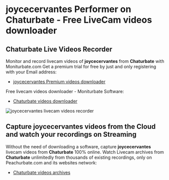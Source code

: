 # joycecervantes Performer on Chaturbate - Free LiveCam videos downloader

## Chaturbate Live Videos Recorder

Monitor and record livecam videos of **joycecervantes** from **Chaturbate** with Moniturbate.com
Get a premium trial for free by just and only registering with your Email address:
* [joycecervantes Premium videos downloader](https://moniturbate.com/request-demo-licence-key.html)

Free livecam videos downloader - Moniturbate Software:
* [Chaturbate videos downloader](https://moniturbate.com/moniturbate-download-software.html)

![joycecervantes livecam videos recorder](https://peachurnet.com/templates/moniturbate-software.png)


## Capture joycecervantes videos from the Cloud and watch your recordings on Streaming

Without the need of downloading a software, capture **joycecervantes** livecam videos from **Chaturbate** 100% online.
Watch Livecam archives from **Chaturbate** unlimitedly from thousands of existing recordings, only on Peachurbate.com and its websites network:
* [Chaturbate videos archives](https://peachurnet.com/)